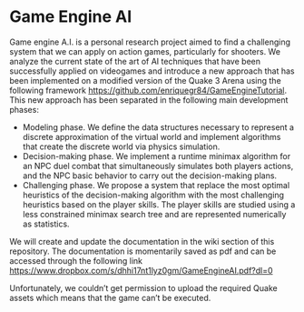 # Game Engine AI

Game engine A.I. is a personal research project aimed to find a challenging system that we can apply on action games, 
particularly for shooters. We analyze the current state of the art of AI techniques that have been successfully applied 
on videogames and introduce a new approach that has been implemented on a modified version of the Quake 3 Arena using 
the following framework https://github.com/enriquegr84/GameEngineTutorial. This new approach has been separated in the 
following main development phases: 

-	Modeling phase. We define the data structures necessary to represent a discrete approximation of the virtual world and 
  implement algorithms that create the discrete world via physics simulation.
-	Decision-making phase. We implement a runtime minimax algorithm for an NPC duel combat that simultaneously simulates both 
  players actions, and the NPC basic behavior to carry out the decision-making plans.  
-	Challenging phase. We propose a system that replace the most optimal heuristics of the decision-making algorithm with the 
  most challenging heuristics based on the player skills. The player skills are studied using a less constrained minimax 
  search tree and are represented numerically as statistics.

We will create and update the documentation in the wiki section of this repository. The documentation is momentarily saved 
as pdf and can be accessed through the following link https://www.dropbox.com/s/dhhi17nt1lyz0gm/GameEngineAI.pdf?dl=0

Unfortunately, we couldn’t get permission to upload the required Quake assets which means that the game can’t be executed.
